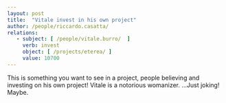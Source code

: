 ```yaml
---
layout: post
title:  "Vitale invest in his own project"
author: /people/riccardo.casatta/
relations:
   - subject: [ /people/vitale.burro/  ]
     verb: invest
     object: [ /projects/eterea/ ]
     value: 10700
---
```


This is something you want to see in a project, people believing and investing on his own project!
Vitale is a notorious womanizer. 
...Just joking! Maybe.
